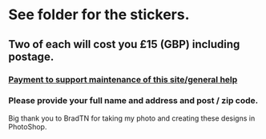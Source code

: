# See folder for the stickers.

## Two of each will cost you £15 (GBP) including postage.

### [Payment to support maintenance of this site/general help](https://www.paypal.com/donate/?hosted_button_id=R3DFLDWT2PFC4)

### Please provide your full name and address and post / zip code.



Big thank you to BradTN for taking my photo and creating these designs in PhotoShop.
